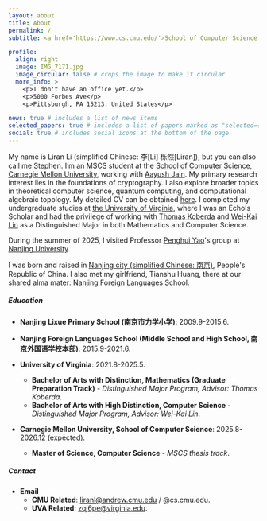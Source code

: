 ```yaml
---
layout: about
title: About
permalink: /
subtitle: <a href='https://www.cs.cmu.edu/'>School of Computer Science, Carnegie Mellon University</a>. <a href='mailto:liranl@cs.cmu.edu'>liranl@cs.cmu.edu</a>

profile:
  align: right
  image: IMG_7171.jpg
  image_circular: false # crops the image to make it circular
  more_info: >
    <p>I don't have an office yet.</p>
    <p>5000 Forbes Ave</p>
    <p>Pittsburgh, PA 15213, United States</p>

news: true # includes a list of news items
selected_papers: true # includes a list of papers marked as "selected={true}"
social: true # includes social icons at the bottom of the page
---
```

My name is Liran Li (simplified Chinese: 李[Li] 栎然[Liran]), but you can also call me Stephen. I’m an MSCS student at the [School of Computer Science, Carnegie Mellon University](https://www.cs.cmu.edu/), working with [Aayush Jain](https://sites.google.com/view/aayushjain/home). My primary research interest lies in the foundations of cryptography. I also explore broader topics in theoretical computer science, quantum computing, and computational algebraic topology. My detailed CV can be obtained [here](https://drive.google.com/file/d/1lSIePwUWZx8URXpBVriBEfhiGSKJoIQj/view?usp=sharing). I completed my undergraduate studies at [the University of Virginia](https://www.virginia.edu/), where I was an Echols Scholar and had the privilege of working with [Thomas Koberda](https://sites.google.com/view/koberdat) and [Wei-Kai Lin](https://weikailin.github.io/) as a Distinguished Major in both Mathematics and Computer Science.

During the summer of 2025, I visited Professor [Penghui Yao](https://penghuiyao.info/)'s group at [Nanjing University](https://www.nju.edu.cn/en/).

I was born and raised in [Nanjing city (simplified Chinese: 南京)](https://en.wikipedia.org/wiki/Nanjing), People's Republic of China. I also met my girlfriend, Tianshu Huang, there at our shared alma mater: Nanjing Foreign Languages School.

##### Education

- **Nanjing Lixue Primary School (南京市力学小学)**: 2009.9-2015.6.


- **Nanjing Foreign Languages School (Middle School and High School, 南京外国语学校本部)**: 2015.9-2021.6.


- **University of Virginia**: 2021.8-2025.5.
  - **Bachelor of Arts with Distinction, Mathematics (Graduate Preparation Track)** - *Distinguished Major Program, Advisor: Thomas Koberda*.
  - **Bachelor of Arts with High Distinction, Computer Science** - *Distinguished Major Program, Advisor: Wei-Kai Lin*.



- **Carnegie Mellon University, School of Computer Science**: 2025.8-2026.12 (expected).
  - **Master of Science, Computer Science** - *MSCS thesis track*.

##### Contact

- **Email**
  - **CMU Related**: liranl@andrew.cmu.edu / @cs.cmu.edu.
  - **UVA Related**: zqj6pe@virginia.edu.
